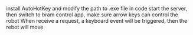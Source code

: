 install AutoHotKey and modify the path to .exe file in code
start the server, then switch to bram control app, make sure arrow keys can control the robot
When receive a request, a keyboard event will be triggered, then the rebot will move